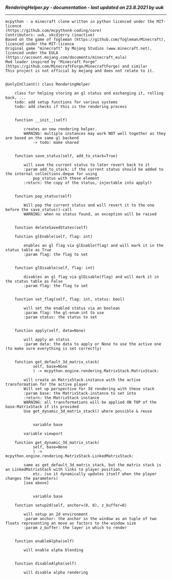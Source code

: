 ***RenderingHelper.py - documentation - last updated on 23.8.2021 by uuk***
___

    mcpython - a minecraft clone written in python licenced under the MIT-licence 
    (https://github.com/mcpython4-coding/core)
    Contributors: uuk, xkcdjerry (inactive)
    Based on the game of fogleman (https://github.com/fogleman/Minecraft), licenced under the MIT-licence
    Original game "minecraft" by Mojang Studios (www.minecraft.net), licenced under the EULA
    (https://account.mojang.com/documents/minecraft_eula)
    Mod loader inspired by "Minecraft Forge" (https://github.com/MinecraftForge/MinecraftForge) and similar
    This project is not official by mojang and does not relate to it.


    @onlyInClient() class RenderingHelper
        
        class for helping storing an gl status and exchanging it, rolling back, ...
        todo: add setup functions for various systems
        todo: add checks if this is the rendering process


        function __init__(self)
            
            creates an new rendering helper.
            WARNING: multiple instances may work NOT well together as they are based on the same gl backend
                -> todo: make shared


        function save_status(self, add_to_stack=True)
            
            will save the current status to later revert back to it
            :param add_to_stack: if the current status should be added to the internal collections.deque for using
                pop_status with these element
            :return: the copy of the status, injectable into apply()


        function pop_status(self)
            
            Will pop the current status and will revert it to the one before the save_status()-call
            WARNING: when no status found, an exception will be raised


        function deleteSavedStates(self)

        function glEnable(self, flag: int)
            
            enables an gl flag via glEnable(flag) and will mark it in the status table as True
            :param flag: the flag to set


        function glDisable(self, flag: int)
            
            disables an gl flag via glDisable(flag) and will mark it in the status table as False
            :param flag: the flag to set


        function set_flag(self, flag: int, status: bool)
            
            will set the enabled status via an boolean
            :param flag: the gl-enum-int to use
            :param status: the status to set


        function apply(self, data=None)
            
            will apply an status
            :param data: the data to apply or None to use the active one (to make sure everything is set correctly)


        function get_default_3d_matrix_stack(
                self, base=None
                ) -> mcpython.engine.rendering.MatrixStack.MatrixStack:
            
            will create an MatrixStack-instance with the active transformation for the active player
            Will set up perspective for 3d rendering with these stack
            :param base: the MatrixStack-instance to set into
            :return: the MatrixStack instance
            WARNING: all transformations will be applied ON TOP of the base-MatrixStack if its provided
            Use get_dynamic_3d_matrix_stack() where possible & reuse


                variable base

            variable viewport

        function get_dynamic_3d_matrix_stack(
                self, base=None
                ) -> mcpython.engine.rendering.MatrixStack.LinkedMatrixStack:
            
            same as get_default_3d_matrix_stack, but the matrix stack is an LinkedMatrixStack with links to player position,
                etc. (so it dynamically updates itself when the player changes the parameters)
            [see above]


                variable base

        function setup2d(self, anchor=(0, 0), z_buffer=0)
            
            will setup an 2d environment
            :param anchor: the anchor in the window as an tuple of two floats representing an move as factors to the window size
            :param z_buffer: the layer in which to render


        function enableAlpha(self)
            
            will enable alpha blending


        function disableAlpha(self)
            
            will disable alpha rendering
